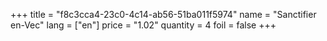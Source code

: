 +++
title = "f8c3cca4-23c0-4c14-ab56-51ba011f5974"
name = "Sanctifier en-Vec"
lang = ["en"]
price = "1.02"
quantity = 4
foil = false
+++
